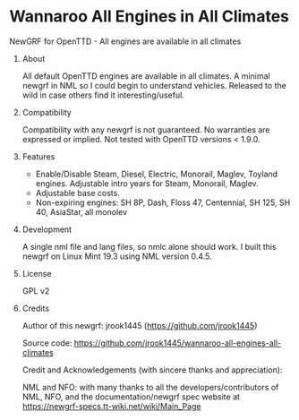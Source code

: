 # Wannaroo All Engines in All Climates

NewGRF for OpenTTD - All engines are available in all climates

1. About

    All default OpenTTD engines are available in all climates. A minimal newgrf in NML so I could begin to understand vehicles. Released to the wild in case others find it interesting/useful.

1. Compatibility

    Compatibility with any newgrf is not guaranteed. No warranties are expressed or implied. Not tested with OpenTTD versions < 1.9.0.

1. Features

    * Enable/Disable Steam, Diesel, Electric, Monorail, Maglev, Toyland engines. Adjustable intro years for Steam, Monorail, Maglev.
    * Adjustable base costs.
    * Non-expiring engines: SH 8P, Dash, Floss 47, Centennial, SH 125, SH 40, AsiaStar, all monolev

1. Development

    A single nml file and lang files, so nmlc alone should work. I built this newgrf on Linux Mint 19.3 using NML version 0.4.5.

1. License

    GPL v2

1. Credits

    Author of this newgrf: jrook1445 (https://github.com/jrook1445)

    Source code: https://github.com/jrook1445/wannaroo-all-engines-all-climates

    Credit and Acknowledgements (with sincere thanks and appreciation):

    NML and NFO: with many thanks to all the developers/contributors of NML, NFO, and the documentation/newgrf spec website at https://newgrf-specs.tt-wiki.net/wiki/Main_Page
